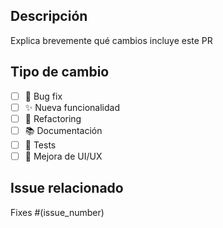 ## Descripción

Explica brevemente qué cambios incluye este PR

## Tipo de cambio

- [ ] 🐛 Bug fix
- [ ] ✨ Nueva funcionalidad  
- [ ] 🔧 Refactoring
- [ ] 📚 Documentación
- [ ] 🧪 Tests
- [ ] 🎨 Mejora de UI/UX

## Issue relacionado
<!-- Si este PR soluciona un issue, menciona el número -->
Fixes #(issue_number)
